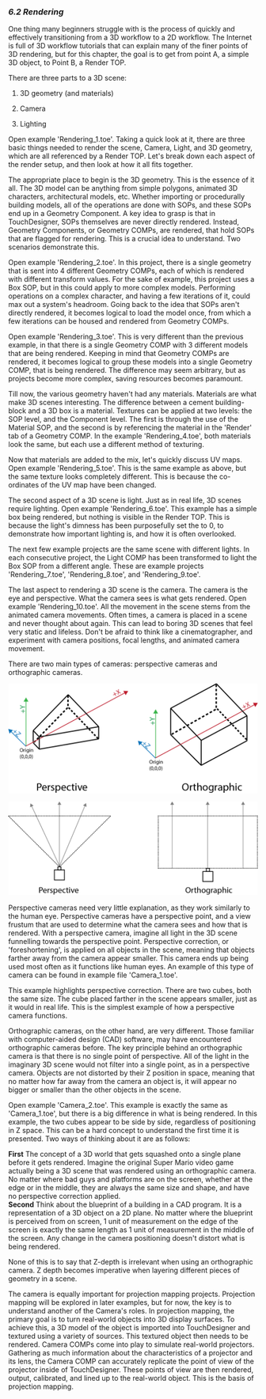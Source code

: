
### *6.2 Rendering*

One thing many beginners struggle with is the process of quickly and effectively transitioning from a 3D workflow to a 2D workflow. The Internet is full of 3D workflow tutorials that can explain many of the finer points of 3D rendering, but for this chapter, the goal is to get from point A, a simple 3D object, to Point B, a Render TOP.

There are three parts to a 3D scene:

1. 3D geometry (and materials)

1. Camera

1. Lighting


Open example 'Rendering\_1.toe'. Taking a quick look at it, there are three basic things needed to render the scene, Camera, Light, and 3D geometry, which are all referenced by a Render TOP. Let's break down each aspect of the render setup, and then look at how it all fits together.

The appropriate place to begin is the 3D geometry. This is the essence of it all. The 3D model can be anything from simple polygons, animated 3D characters, architectural models, etc. Whether importing or procedurally building models, all of the operations are done with SOPs, and these SOPs end up in a Geometry Component. A key idea to grasp is that in TouchDesigner, SOPs themselves are never directly rendered. Instead, Geometry Components, or Geometry COMPs, are rendered, that hold SOPs that are flagged for rendering. This is a crucial idea to understand. Two scenarios demonstrate this.

Open example 'Rendering\_2.toe'. In this project, there is a single geometry that is sent into 4 different Geometry COMPs, each of which is rendered with different transform values. For the sake of example, this project uses a Box SOP, but in this could apply to more complex models. Performing operations on a complex character, and having a few iterations of it, could max out a system's headroom. Going back to the idea that SOPs aren't directly rendered, it becomes logical to load the model once, from which a few iterations can be housed and rendered from Geometry COMPs.

Open example 'Rendering\_3.toe'. This is very different than the previous example, in that there is a single Geometry COMP with 3 different models that are being rendered. Keeping in mind that Geometry COMPs are rendered, it becomes logical to group these models into a single Geometry COMP, that is being rendered. The difference may seem arbitrary, but as projects become more complex, saving resources becomes paramount.

Till now, the various geometry haven't had any materials. Materials are what make 3D scenes interesting. The difference between a cement building-block and a 3D box is a material. Textures can be applied at two levels: the SOP level, and the Component level. The first is through the use of the Material SOP, and the second is by referencing the material in the 'Render' tab of a Geometry COMP. In the example 'Rendering\_4.toe', both materials look the same, but each use a different method of texturing.

Now that materials are added to the mix, let's quickly discuss UV maps. Open example 'Rendering\_5.toe'. This is the same example as above, but the same texture looks completely different. This is because the co-ordinates of the UV map have been changed.

The second aspect of a 3D scene is light. Just as in real life, 3D scenes require lighting. Open example 'Rendering\_6.toe'. This example has a simple box being rendered, but nothing is visible in the Render TOP. This is because the light's dimness has been purposefully set the to 0, to demonstrate how important lighting is, and how it is often overlooked.

The next few example projects are the same scene with different lights. In each consecutive project, the Light COMP has been transformed to light the Box SOP from a different angle. These are example projects 'Rendering\_7.toe', 'Rendering\_8.toe', and 'Rendering\_9.toe'.

The last aspect to rendering a 3D scene is the camera. The camera is the eye and perspective. What the camera sees is what gets rendered. Open example 'Rendering\_10.toe'. All the movement in the scene stems from the animated camera movements. Often times, a camera is placed in a scene and never thought about again. This can lead to boring 3D scenes that feel very static and lifeless. Don't be afraid to think like a cinematographer, and experiment with camera positions, focal lengths, and animated camera movement.

There are two main types of cameras: perspective cameras and orthographic cameras.


![](../img/6.2/rendering-1.png)

![](../img/6.2/rendering-2.png)

Perspective cameras need very little explanation, as they work similarly to the human eye. Perspective cameras have a perspective point, and a view frustum that are used to determine what the camera sees and how that is rendered. With a perspective camera, imagine all light in the 3D scene funnelling towards the perspective point. Perspective correction, or 'foreshortening', is applied on all objects in the scene, meaning that objects farther away from the camera appear smaller. This camera ends up being used most often as it functions like human eyes. An example of this type of camera can be found in example file 'Camera\_1.toe'.

This example highlights perspective correction. There are two cubes, both the same size. The cube placed farther in the scene appears smaller, just as it would in real life. This is the simplest example of how a perspective camera functions.

Orthographic cameras, on the other hand, are very different. Those familiar with computer-aided design (CAD) software, may have encountered orthographic cameras before. The key principle behind an orthographic camera is that there is no single point of perspective. All of the light in the imaginary 3D scene would not filter into a single point, as in a perspective camera. Objects are not distorted by their Z position in space, meaning that no matter how far away from the camera an object is, it will appear no bigger or smaller than the other objects in the scene. 

Open example 'Camera\_2.toe'. This example is exactly the same as 'Camera\_1.toe', but there is a big difference in what is being rendered. In this example, the two cubes appear to be side by side, regardless of positioning in Z space. This can be a hard concept to understand the first time it is presented. Two ways of thinking about it are as follows:

**First** The concept of a 3D world that gets squashed onto a single plane before it gets rendered. Imagine the original Super Mario video game actually being a 3D scene that was rendered using an orthographic camera. No matter where bad guys and platforms are on the screen, whether at the edge or in the middle, they are always the same size and shape, and have no perspective correction applied.<br>
**Second** Think about the blueprint of a building in a CAD program. It is a representation of a 3D object on a 2D plane. No matter where the blueprint is perceived from on screen, 1 unit of measurement on the edge of the screen is exactly the same length as 1 unit of measurement in the middle of the screen. Any change in the camera positioning doesn't distort what is being rendered.

None of this is to say that Z-depth is irrelevant when using an orthographic camera. Z depth becomes imperative when layering different pieces of geometry in a scene. 

The camera is equally important for projection mapping projects. Projection mapping will be explored in later examples, but for now, the key is to understand another of the Camera's roles. In projection mapping, the primary goal is to turn real-world objects into 3D display surfaces. To achieve this, a 3D model of the object is imported into TouchDesigner and textured using a variety of sources. This textured object then needs to be rendered. Camera COMPs come into play to simulate real-world projectors. Gathering as much information about the characteristics of a projector and its lens, the Camera COMP can accurately replicate the point of view of the projector inside of TouchDesigner. These points of view are then rendered, output, calibrated, and lined up to the real-world object. This is the basis of projection mapping.